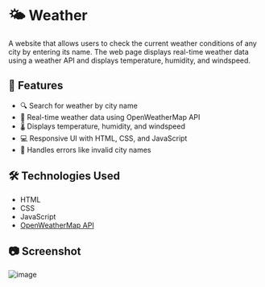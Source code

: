 # 🌤️ Weather 

A website that allows users to check the current weather conditions of any city by entering its name. The web page displays real-time weather data using a weather API and displays temperature, humidity, and windspeed.

## 🚀 Features

- 🔍 Search for weather by city name
- 📡 Real-time weather data using OpenWeatherMap API
- 🌡️ Displays temperature, humidity, and windspeed
- 💻 Responsive UI with HTML, CSS, and JavaScript
- 🧭 Handles errors like invalid city names

## 🛠️ Technologies Used

- HTML
- CSS
- JavaScript
- [OpenWeatherMap API](https://openweathermap.org/current) 

## 📷 Screenshot

![image](https://github.com/user-attachments/assets/047f7f9f-ff4e-4041-bfeb-15fe83dccb9d)

